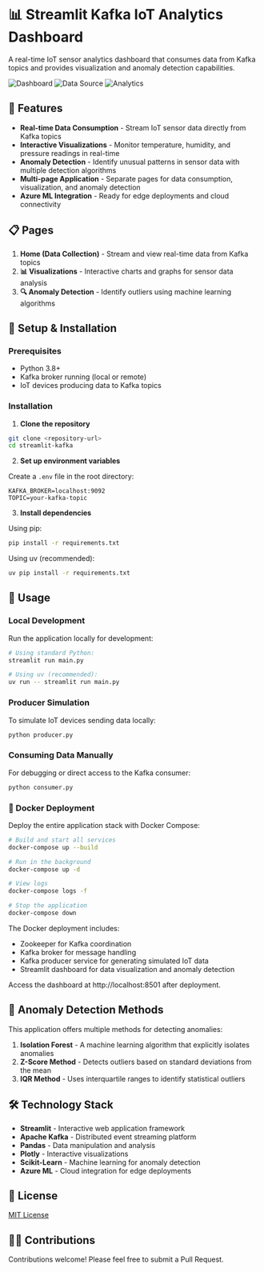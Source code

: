 # 📊 Streamlit Kafka IoT Analytics Dashboard

A real-time IoT sensor analytics dashboard that consumes data from Kafka topics and provides visualization and anomaly detection capabilities.

![Dashboard](https://img.shields.io/badge/Dashboard-Streamlit-FF4B4B)
![Data Source](https://img.shields.io/badge/Data%20Source-Kafka-231F20)
![Analytics](https://img.shields.io/badge/Analytics-Real--time-blue)

## 🌟 Features

- **Real-time Data Consumption** - Stream IoT sensor data directly from Kafka topics
- **Interactive Visualizations** - Monitor temperature, humidity, and pressure readings in real-time
- **Anomaly Detection** - Identify unusual patterns in sensor data with multiple detection algorithms
- **Multi-page Application** - Separate pages for data consumption, visualization, and anomaly detection
- **Azure ML Integration** - Ready for edge deployments and cloud connectivity

## 📋 Pages

1. **Home (Data Collection)** - Stream and view real-time data from Kafka topics
2. **📊 Visualizations** - Interactive charts and graphs for sensor data analysis
3. **🔍 Anomaly Detection** - Identify outliers using machine learning algorithms

## 🔧 Setup & Installation

### Prerequisites

- Python 3.8+
- Kafka broker running (local or remote)
- IoT devices producing data to Kafka topics

### Installation

1. **Clone the repository**

```bash
git clone <repository-url>
cd streamlit-kafka
```

2. **Set up environment variables**

Create a `.env` file in the root directory:

```
KAFKA_BROKER=localhost:9092
TOPIC=your-kafka-topic
```

3. **Install dependencies**

Using pip:
```bash
pip install -r requirements.txt
```

Using uv (recommended):
```bash
uv pip install -r requirements.txt
```

## 🚀 Usage

### Local Development

Run the application locally for development:

```bash
# Using standard Python:
streamlit run main.py

# Using uv (recommended):
uv run -- streamlit run main.py
```

### Producer Simulation

To simulate IoT devices sending data locally:

```bash
python producer.py
```

### Consuming Data Manually

For debugging or direct access to the Kafka consumer:

```bash
python consumer.py
```

### 🐳 Docker Deployment

Deploy the entire application stack with Docker Compose:

```bash
# Build and start all services
docker-compose up --build

# Run in the background
docker-compose up -d

# View logs
docker-compose logs -f

# Stop the application
docker-compose down
```

The Docker deployment includes:
- Zookeeper for Kafka coordination
- Kafka broker for message handling
- Kafka producer service for generating simulated IoT data
- Streamlit dashboard for data visualization and anomaly detection

Access the dashboard at http://localhost:8501 after deployment.

## 🧠 Anomaly Detection Methods

This application offers multiple methods for detecting anomalies:

1. **Isolation Forest** - A machine learning algorithm that explicitly isolates anomalies
2. **Z-Score Method** - Detects outliers based on standard deviations from the mean
3. **IQR Method** - Uses interquartile ranges to identify statistical outliers

## 🛠️ Technology Stack

- **Streamlit** - Interactive web application framework
- **Apache Kafka** - Distributed event streaming platform
- **Pandas** - Data manipulation and analysis
- **Plotly** - Interactive visualizations
- **Scikit-Learn** - Machine learning for anomaly detection
- **Azure ML** - Cloud integration for edge deployments

## 📝 License

[MIT License](LICENSE)

## 👨‍💻 Contributions

Contributions welcome! Please feel free to submit a Pull Request.